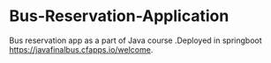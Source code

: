 # Bus-Reservation-Application
Bus reservation app as a part of Java course .Deployed in springboot
https://javafinalbus.cfapps.io/welcome.
